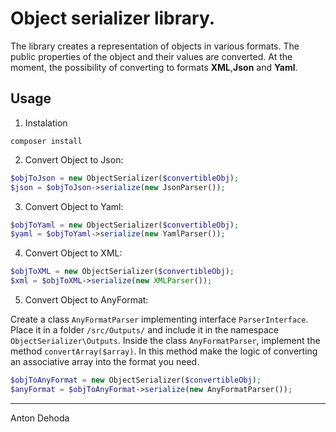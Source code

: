 # Object serializer library.
The library creates a representation of objects in various formats. The public properties of the object and their values are converted. At the moment, the possibility of converting to formats **XML**,**Json** and **Yaml**. 
## Usage
  1. Instalation
``` 
composer install
```
  2. Convert Object to Json: 
  ```php
  $objToJson = new ObjectSerializer($convertibleObj);
  $json = $objToJson->serialize(new JsonParser());
  ```
  3. Convert Object to Yaml: 
  ```php
  $objToYaml = new ObjectSerializer($convertibleObj);
  $yaml = $objToYaml->serialize(new YamlParser());
  ```
  4. Convert Object to XML: 
  ```php
  $objToXML = new ObjectSerializer($convertibleObj);
  $xml = $objToXML->serialize(new XMLParser());
  ```
  5. Convert Object to AnyFormat:  
  
  Create a class ```AnyFormatParser``` implementing interface ```ParserInterface```. Place it in a folder ```/src/Outputs/``` and include it in the namespace ```ObjectSerializer\Outputs```. Inside the class ```AnyFormatParser```, implement the method ```convertArray($array)```. In this method make the logic of converting an associative array into the format you need.
  ```php
  $objToAnyFormat = new ObjectSerializer($convertibleObj);
  $anyFormat = $objToAnyFormat->serialize(new AnyFormatParser());
  
  ```
***
Anton Dehoda 
  
